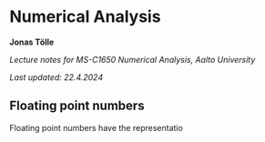 # Numerical Analysis

**Jonas Tölle**

*Lecture notes for MS-C1650 Numerical Analysis, Aalto University*

*Last updated: 22.4.2024*

## Floating point numbers

Floating point numbers have the representatio
<!--stackedit_data:
eyJoaXN0b3J5IjpbLTExNTU4OTkyMDUsLTE4NjcxNzYxNzVdfQ
==
-->